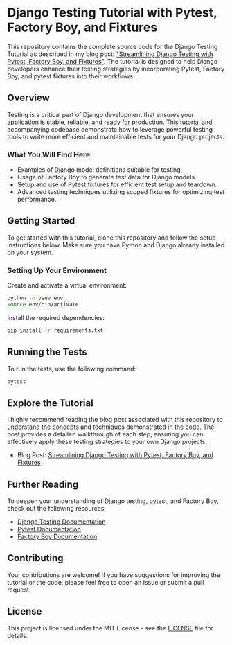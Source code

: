 # Django Testing Tutorial with Pytest, Factory Boy, and Fixtures

This repository contains the complete source code for the Django Testing Tutorial as described in my blog post: ["Streamlining Django Testing with Pytest, Factory Boy, and Fixtures"](https://jonastischer.com/blog/streamlining-django-testing-with-pytest-factory-boy-and-fixtures). The tutorial is designed to help Django developers enhance their testing strategies by incorporating Pytest, Factory Boy, and pytest fixtures into their workflows.

## Overview

Testing is a critical part of Django development that ensures your application is stable, reliable, and ready for production. This tutorial and accompanying codebase demonstrate how to leverage powerful testing tools to write more efficient and maintainable tests for your Django projects.

### What You Will Find Here

- Examples of Django model definitions suitable for testing.
- Usage of Factory Boy to generate test data for Django models.
- Setup and use of Pytest fixtures for efficient test setup and teardown.
- Advanced testing techniques utilizing scoped fixtures for optimizing test performance.

## Getting Started

To get started with this tutorial, clone this repository and follow the setup instructions below. Make sure you have Python and Django already installed on your system.

### Setting Up Your Environment

Create and activate a virtual environment:

```bash
python -m venv env
source env/bin/activate
```

Install the required dependencies:

```bash
pip install -r requirements.txt
```

## Running the Tests

To run the tests, use the following command:

```bash
pytest
```

## Explore the Tutorial

I highly recommend reading the blog post associated with this repository to understand the concepts and techniques demonstrated in the code. The post provides a detailed walkthrough of each step, ensuring you can effectively apply these testing strategies to your own Django projects.

- Blog Post: [Streamlining Django Testing with Pytest, Factory Boy, and Fixtures](https://jonastischer.com/blog/streamlining-django-testing-with-pytest-factory-boy-and-fixtures)

## Further Reading

To deepen your understanding of Django testing, pytest, and Factory Boy, check out the following resources:

- [Django Testing Documentation](https://docs.djangoproject.com/en/stable/topics/testing/)
- [Pytest Documentation](https://docs.pytest.org/en/stable/)
- [Factory Boy Documentation](https://factoryboy.readthedocs.io/en/stable/)

## Contributing

Your contributions are welcome! If you have suggestions for improving the tutorial or the code, please feel free to open an issue or submit a pull request.

## License

This project is licensed under the MIT License - see the [LICENSE](LICENSE) file for details.
